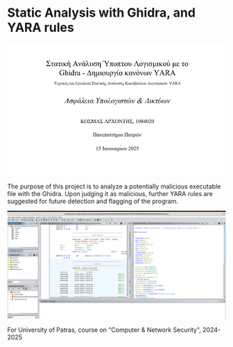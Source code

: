 # Static Analysis with Ghidra, and YARA rules

![First Page of report](images/reportFirstPage.png)

The purpose of this project is to analyze a potentially malicious executable file with the Ghidra. Upon judging it as malicious, further YARA rules are suggested for future detection and flagging of the program.

![Ghidra Analysis](images/beginningStatusOfGhidra.png)

For University of Patras, course on "Computer & Network Security", 2024-2025